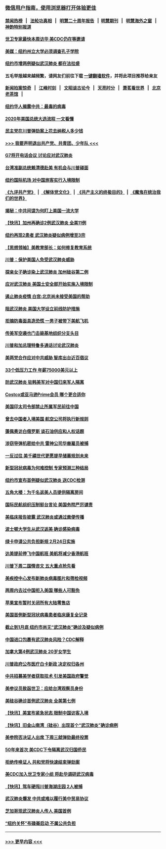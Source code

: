 ### [微信用户指南，使用浏览器打开体验更佳](https://github.com/gfw-breaker/banned-news1/blob/master/indexes/wechat-guide.md?t=0)
#### [禁闻热榜](热点新闻.md?t=0)  &nbsp;&nbsp;|&nbsp;&nbsp; [法轮功真相](https://github.com/gfw-breaker/truth/blob/master/README.md?t=0) &nbsp;&nbsp;|&nbsp;&nbsp; [明慧二十周年报告](https://github.com/gfw-breaker/mh-reports/blob/master/README.md?t=0) &nbsp;&nbsp;|&nbsp;&nbsp;[明慧期刊](https://github.com/gfw-breaker/mh-qikan) &nbsp;&nbsp;|&nbsp;&nbsp; [明慧海外之窗](https://github.com/gfw-breaker/mh-news/blob/master/README.md?t=0) &nbsp;&nbsp;|&nbsp;&nbsp; [神韵特别报道](https://github.com/gfw-breaker/mh-news/blob/master/shenyun.md?t=0)
#### [世卫专家最快本周访华 美CDC仍在等邀请](../pages/nsc412/n11842198.md?t=02040501) 
#### [美媒：纽约州立大学必须调查孔子学院](../pages/nsc412/n11840637.md?t=02040501) 
#### [纽约市增两例疑似武汉肺炎 都在法拉盛](../pages/nsc412/n11840625.md?t=02040501) 
#### 五毛举报越来越频繁，请网友们前往下载 [一键翻墙软件](https://github.com/gfw-breaker/ssr-accounts)，并将此项目推荐给亲友
#### [新闻拍案惊奇](https://github.com/gfw-breaker/banned-news1/blob/master/pages/link4.md) &nbsp;&nbsp;|&nbsp;&nbsp; [江峰时刻](https://github.com/gfw-breaker/banned-news1/blob/master/pages/link4.md) &nbsp;&nbsp;|&nbsp;&nbsp; [文昭谈古论今](https://github.com/gfw-breaker/banned-news1/blob/master/pages/link4.md) &nbsp;&nbsp;|&nbsp;&nbsp; [天亮时分](https://github.com/gfw-breaker/banned-news1/blob/master/pages/link4.md) &nbsp;&nbsp;|&nbsp;&nbsp; [萧茗看世界](https://github.com/gfw-breaker/banned-news1/blob/master/pages/link4.md) &nbsp;&nbsp;|&nbsp;&nbsp; [北京老茶馆](https://github.com/gfw-breaker/banned-news1/blob/master/pages/link4.md) &nbsp;&nbsp;|&nbsp;&nbsp; 
#### [纽约华人揭露中共：最毒的病毒](../pages/nsc412/n11840631.md?t=02040501) 
#### [2020年美国总统大选流程 一文看懂](../pages/nsc412/n11842056.md?t=02040501) 
#### [民主党在川普弹劾案上花去纳税人多少钱](../pages/nsc412/n11841941.md?t=02040501) 
#### [>>> 我要声明退出共产党、共青团、少年队 <<<](https://github.com/begood0513/goodnews/blob/master/quit/letter.md) 
#### [G7将开电话会议 讨论应对武汉肺炎](../pages/nsc412/n11841658.md?t=02040501) 
#### [台湾准副总统赖清德赴美 有机会与川普碰面](../pages/nsc412/n11841332.md?t=02040501) 
#### [纽约国际机场  对中国旅客实行入境限制](../pages/nsc412/n11840619.md?t=02040501) 
#### [《九评共产党》](https://github.com/begood0513/9ping.md/blob/master/README.md) &nbsp;|&nbsp; [《解体党文化》](../../../../jtdwh.md/blob/master/README.md)  &nbsp;|&nbsp; [《共产主义的终极目的》](../../../../gczydzjmd.md/blob/master/README.md) &nbsp;|&nbsp; [《魔鬼在统治我们的世界》](../../../../mgztzwmdsj.md/blob/master/README.md) 
#### [揭秘：中共间谍为何盯上美国一流大学](../pages/nsc412/n11840270.md?t=02040501) 
#### [【快讯】加州再确诊2例武汉肺炎 全美11例](../pages/nsc412/n11840339.md?t=02040501) 
#### [纽约再现2患者 武汉肺炎疑似病例增至3宗](../pages/nsc412/n11840010.md?t=02040501) 
#### [【思想领袖】美教育部长：如何修复教育系统](../pages/nsc412/n11690865.md?t=02040501) 
#### [川普：保护美国人免受武汉肺炎威胁](../pages/nsc412/n11839718.md?t=02040501) 
#### [探亲女子确诊染上武汉肺炎 加州硅谷第二例](../pages/nsc412/n11839784.md?t=02040501) 
#### [应对武汉肺炎 美国土安全部开始实施入境限制](../pages/nsc412/n11839729.md?t=02040501) 
#### [遏止肺炎疫情 白宫:北京尚未接受美国的帮助](../pages/nsc412/n11839660.md?t=02040501) 
#### [阻武汉肺炎 美国大学设立前线防护措施](../pages/nsc412/n11839479.md?t=02040501) 
#### [拒摘防毒面具造恐慌 一男子被带下美航飞机](../pages/nsc412/n11839455.md?t=02040501) 
#### [传美军空袭也门击毙基地组织分支头目](../pages/nsc412/n11839210.md?t=02040501) 
#### [川普和加总理特鲁多通话讨论武汉肺炎](../pages/nsc412/n11839128.md?t=02040501) 
#### [美两党合作应对中共威胁 智库出台近百倡议](../pages/nsc412/n11838437.md?t=02040501) 
#### [33个低压力工作 年薪75000美元以上](../pages/nsc412/n11834441.md?t=02040501) 
#### [防武汉肺炎 驻韩美军对中国归来军人隔离](../pages/nsc412/n11838970.md?t=02040501) 
#### [Costco或亚马逊Prime会员 哪个更合适你](../pages/nsc412/n11834459.md?t=02040501) 
#### [美国印太司令部禁止所属军民前往中国](../pages/nsc412/n11838418.md?t=02040501) 
#### [曾去中国者入境美国 航空公司将执行新规则](../pages/nsc412/n11838375.md?t=02040501) 
#### [蓬佩奥访白俄罗斯 谈石油供应和人权话题](../pages/nsc412/n11838242.md?t=02040501) 
#### [涉窃导弹机密给中共 雷神公司华裔雇员被捕](../pages/nsc412/n11838129.md?t=02040501) 
#### [一反过往 美千禧世代更愿提早储蓄规划未来](../pages/nsc412/n11837601.md?t=02040501) 
#### [新型冠状病毒为何难控制 专家预测三种结局](../pages/nsc412/n11838002.md?t=02040501) 
#### [纽约市宣布首例疑似武汉肺炎 送CDC检测](../pages/nsc412/n11837852.md?t=02040501) 
#### [五角大楼：为千名返美人员提供隔离房间](../pages/nsc412/n11837831.md?t=02040501) 
#### [国际民航组织压制挺台言论 美国务院严厉谴责](../pages/nsc412/n11837791.md?t=02040501) 
#### [美临床报告披露 武汉肺炎或通过粪便传播](../pages/nsc412/n11837626.md?t=02040501) 
#### [波士顿大学生从武汉返美 确诊感染病毒](../pages/nsc412/n11837580.md?t=02040501) 
#### [绿卡申请公共负担新规 2月24日实施](../pages/nsc412/n11836634.md?t=02040501) 
#### [达美提前停飞中国航班 美航将减少香港航班](../pages/nsc412/n11837649.md?t=02040501) 
#### [川普下周二国情咨文 五大重点抢先看](../pages/nsc412/n11837512.md?t=02040501) 
#### [美疾控中心发布新肺炎病毒图片和筛检视频](../pages/nsc412/n11837491.md?t=02040501) 
#### [两周内去过中国拒入美国 哪些人可豁免](../pages/nsc412/n11837400.md?t=02040501) 
#### [苹果宣布暂时关闭所有大陆零售店](../pages/nsc412/n11837097.md?t=02040501) 
#### [美国首例新型冠状病毒患者临床康复全记录](../pages/nsc412/n11836513.md?t=02040501) 
#### [截止到1月底  纽约市尚无“武汉肺炎”确诊及疑似病例](../pages/nsc412/n11836657.md?t=02040501) 
#### [中国进口包裹有武汉肺炎风险？CDC解释](../pages/nsc412/n11836321.md?t=02040501) 
#### [加拿大第4例武汉肺炎 20岁女学生](../pages/nsc412/n11836537.md?t=02040501) 
#### [川普政府公布医疗白卡新政 决定权归各州](../pages/nsc412/n11836336.md?t=02040501) 
#### [中共招募美学者获取技术 引发美国政府警觉](../pages/nsc412/n11836277.md?t=02040501) 
#### [美参议员致函世卫：应给台湾观察员身份](../pages/nsc412/n11836183.md?t=02040501) 
#### [美硅谷确诊首例武汉肺炎 全美第七例](../pages/nsc412/n11836093.md?t=02040501) 
#### [【快讯】美宣布紧急状态 限制中国访客入境](../pages/nsc412/n11836030.md?t=02040501) 
#### [【快讯】旧金山南湾（硅谷）出现首个“武汉肺炎”确诊病例](../pages/nsc412/n11836084.md?t=02040501) 
#### [美参院否决证人出席 下周三就弹劾最终投票](../pages/nsc412/n11835900.md?t=02040501) 
#### [50年来首次 美CDC下令隔离武汉归国侨民](../pages/nsc412/n11835854.md?t=02040501) 
#### [拒绝传唤证人 共和党将快速结束弹劾案](../pages/nsc412/n11835573.md?t=02040501) 
#### [美CDC加入世卫专家小组 将赴华调研武汉病毒](../pages/nsc412/n11835584.md?t=02040501) 
#### [【快讯】驾车硬闯川普海湖庄园 2人被捕](../pages/nsc412/n11835785.md?t=02040501) 
#### [武汉肺炎爆发 中共或难以履行美中贸易协议](../pages/nsc412/n11834752.md?t=02040501) 
#### [芝加哥现武汉肺炎人传人 美国首例](../pages/nsc412/n11834730.md?t=02040501) 
#### [“纽约关怀”布碌崙启动  不属公共负担](../pages/nsc412/n11834269.md?t=02040501) 

----
#### [ >>> 更早内容 <<< ](../indexes/nsc412-earlier.md)
